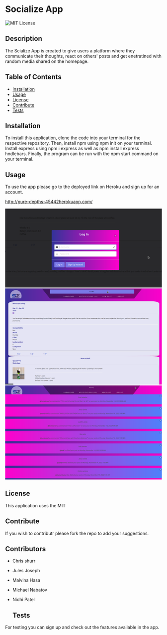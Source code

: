# Socialize App

![MIT License](https://img.shields.io/badge/License-MIT-yellow.svg "MIT badge")

  ## Description

The Scialize App is created to give users a platform where they communicate their thoughts, react on others' posts and get enetratined with random media shared on the homepage.

  ## Table of Contents

- [Installation](#installation)
- [Usage](#usage)
- [License](#license)
- [Contribute](#contribute)
- [Tests](#tests)

## Installation

To install this application, clone the code into your terminal for the respective repository. Then, install npm using npm init on your terminal. Install express using npm i express as well as npm install express hndlebars. Finally, the program can be run with the npm start command on your terminal.

  ## Usage

To use the app please go to the deployed link on Heroku and sign up for an account.

http://pure-depths-45442herokuapp.com/

![Log in of the webpage](./public/images/Screenshot_1.png?raw=true "SZ Log in")
![Homepage](./public/images/Screenshot_2.png?raw=true "SZ Homepage")
![Notifications](./public/images/Screenshot_3.png?raw=true "SZ Notifications")


  ## License

This application uses the MIT

  ## Contribute

If you wish to contributr please fork the repo to add your suggestions.

  ## Contributors

* Chris shurr
* Jules Joseph
* Malvina Hasa
* Michael Nabatov
* Nidhi Patel


  ## Tests

For testing you can sign up and check out the features available in the app.
